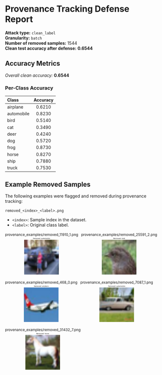 # Provenance Tracking Defense Report

**Attack type:** `clean_label`  
**Granularity:** `batch`  
**Number of removed samples:** 1544  
**Clean test accuracy after defense:** **0.6544**  

## Accuracy Metrics

*Overall clean accuracy:* **0.6544**

### Per-Class Accuracy
| Class | Accuracy |
|:------|:--------:|
| airplane | 0.6210 |
| automobile | 0.8230 |
| bird | 0.5140 |
| cat | 0.3490 |
| deer | 0.4240 |
| dog | 0.5720 |
| frog | 0.8730 |
| horse | 0.8270 |
| ship | 0.7880 |
| truck | 0.7530 |

## Example Removed Samples

The following examples were flagged and removed during provenance tracking:

```
removed_<index>_<label>.png
```
- `<index>`: Sample index in the dataset.
- `<label>`: Original class label.

<div style="display: flex; gap: 10px; flex-wrap: wrap;">
<div style="text-align:center;"><small>provenance_examples/removed_11910_1.png</small><br><img src="provenance_examples/removed_11910_1.png" style="width: 120px;"></div>
<div style="text-align:center;"><small>provenance_examples/removed_25591_2.png</small><br><img src="provenance_examples/removed_25591_2.png" style="width: 120px;"></div>
<div style="text-align:center;"><small>provenance_examples/removed_468_0.png</small><br><img src="provenance_examples/removed_468_0.png" style="width: 120px;"></div>
<div style="text-align:center;"><small>provenance_examples/removed_7087_1.png</small><br><img src="provenance_examples/removed_7087_1.png" style="width: 120px;"></div>
<div style="text-align:center;"><small>provenance_examples/removed_31432_7.png</small><br><img src="provenance_examples/removed_31432_7.png" style="width: 120px;"></div>
</div>
